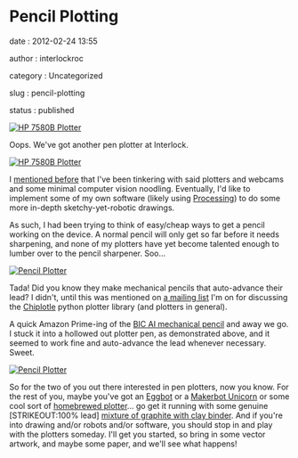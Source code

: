 Pencil Plotting
===============

date
:   2012-02-24 13:55

author
:   interlockroc

category
:   Uncategorized

slug
:   pencil-plotting

status
:   published

[![HP 7580B
Plotter](http://farm8.staticflickr.com/7039/6779641670_10a2d081e1_z.jpg)](http://www.flickr.com/photos/bert_m_b/6779641670/)

Oops. We've got another pen plotter at Interlock.

[![HP 7580B
Plotter](http://farm8.staticflickr.com/7039/6779641670_10a2d081e1_z.jpg)](http://www.flickr.com/photos/bert_m_b/6779641670/)

I [mentioned before](http://interlockroc.org/2011/09/13/plottopotamus/)
that I've been tinkering with said plotters and webcams and some minimal
computer vision noodling. Eventually, I'd like to implement some of my
own software (likely using [Processing](http://processing.org/)) to do
some more in-depth sketchy-yet-robotic drawings.

As such, I had been trying to think of easy/cheap ways to get a pencil
working on the device. A normal pencil will only get so far before it
needs sharpening, and none of my plotters have yet become talented
enough to lumber over to the pencil sharpener. Soo...

[![Pencil
Plotter](http://farm8.staticflickr.com/7187/6925751889_d17b938b7c_z.jpg)](http://www.flickr.com/photos/bert_m_b/6925751889/)

Tada! Did you know they make mechanical pencils that auto-advance their
lead? I didn't, until this was mentioned on [a mailing
list](http://music.columbia.edu/mailman/listinfo/chiplotle-discuss) I'm
on for discussing the
[Chiplotle](http://music.columbia.edu/cmc/chiplotle/) python plotter
library (and plotters in general).

A quick Amazon Prime-ing of the [BIC AI mechanical
pencil](http://www.amazon.com/gp/product/B002I6ZM20) and away we go. I
stuck it into a hollowed out plotter pen, as demonstrated above, and it
seemed to work fine and auto-advance the lead whenever necessary. Sweet.

[![Pencil
Plotter](http://farm8.staticflickr.com/7187/6925751889_d17b938b7c_z.jpg)](http://www.flickr.com/photos/bert_m_b/6925751889/)

So for the two of you out there interested in pen plotters, now you
know. For the rest of you, maybe you've got an
[Eggbot](http://egg-bot.com/) or a [Makerbot
Unicorn](http://store.makerbot.com/toolheads/makerbot-unicorn-pen-plotter-kit.html)
or some cool sort of [homebrewed
plotter](http://interlockroc.org/2011/10/30/barcamp-rochester/)... go
get it running with some genuine [STRIKEOUT:100% lead] [mixture of
graphite with clay binder](http://en.wikipedia.org/wiki/Pencil). And if
you're into drawing and/or robots and/or software, you should stop in
and play with the plotters someday. I'll get you started, so bring in
some vector artwork, and maybe some paper, and we'll see what happens!
